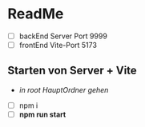 # ReadMe

- [ ] backEnd Server Port 9999
- [ ] frontEnd Vite-Port 5173

## Starten von Server + Vite
- *in root HauptOrdner gehen*

- [ ] npm i
- [ ] **npm run start** 